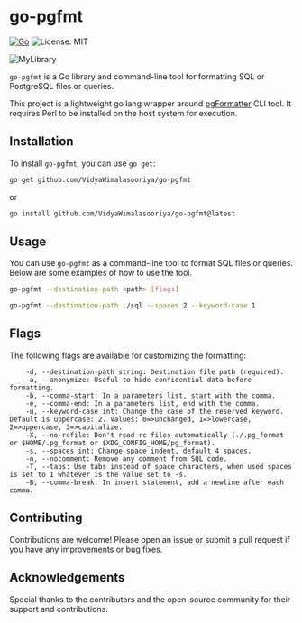 # go-pgfmt

[![Go](https://img.shields.io/badge/Go-1.23-blue)](https://golang.org/)
![License: MIT](https://img.shields.io/badge/License-MIT-yellow.svg)

![MyLibrary](https://github.com/VidyaWimalasooriya/go-pgfmt/blob/main/logo.png)

`go-pgfmt` is a Go library and command-line tool for formatting SQL or PostgreSQL files or queries.

This project is a lightweight go lang wrapper around [pgFormatter](https://github.com/darold/pgFormatter) CLI tool. It requires Perl to be installed on the host system for execution.

## Installation

To install `go-pgfmt`, you can use `go get`:

```sh
go get github.com/VidyaWimalasooriya/go-pgfmt
```

or 

```sh
go install github.com/VidyaWimalasooriya/go-pgfmt@latest
```

## Usage
You can use `go-pgfmt` as a command-line tool to format SQL files or queries. Below are some examples of how to use the tool.

```sh
go-pgfmt --destination-path <path> [flags]
```

```sh
go-pgfmt --destination-path ./sql --spaces 2 --keyword-case 1
```

## Flags
The following flags are available for customizing the formatting:

```code
    -d, --destination-path string: Destination file path (required).
    -a, --anonymize: Useful to hide confidential data before formatting.
    -b, --comma-start: In a parameters list, start with the comma.
    -e, --comma-end: In a parameters list, end with the comma.
    -u, --keyword-case int: Change the case of the reserved keyword. Default is uppercase: 2. Values: 0=>unchanged, 1=>lowercase, 2=>uppercase, 3=>capitalize.
    -X, --no-rcfile: Don't read rc files automatically (./.pg_format or $HOME/.pg_format or $XDG_CONFIG_HOME/pg_format).
    -s, --spaces int: Change space indent, default 4 spaces.
    -n, --nocomment: Remove any comment from SQL code.
    -T, --tabs: Use tabs instead of space characters, when used spaces is set to 1 whatever is the value set to -s.
    -B, --comma-break: In insert statement, add a newline after each comma.
```

## Contributing
Contributions are welcome! Please open an issue or submit a pull request if you have any improvements or bug fixes.

## Acknowledgements
Special thanks to the contributors and the open-source community for their support and contributions.
